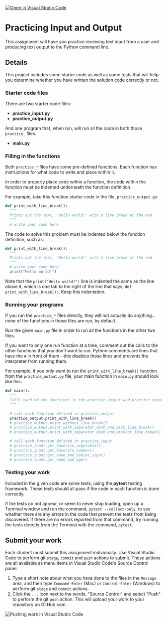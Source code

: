 [![Open in Visual Studio Code](https://classroom.github.com/assets/open-in-vscode-718a45dd9cf7e7f842a935f5ebbe5719a5e09af4491e668f4dbf3b35d5cca122.svg)](https://classroom.github.com/online_ide?assignment_repo_id=15158873&assignment_repo_type=AssignmentRepo)
# Practicing Input and Output

This assignment will have you practice receiving text input from a user and producing text output to the Python command line.

## Details

This project includes some starter code as well as some tests that will help you determine whether you have written the solution code correctly or not.

### Starter code files

There are two starter code files:

- **practice_input.py**
- **practice_output.py**

And one program that, when run, will run all the code in both those `practice_` files.

- **main.py**

### Filling in the functions

Both `practice_*` files have some pre-defined functions. Each function has instructions for what code to write and place within it.

In order to properly place code within a function, the code within the function must be indented underneath the function definition.

For example, take this function starter code in the file, `practice_output.py`:

```python
def print_with_line_break():
  """
  Prints out the text, 'Hello world!' with a line break at the end
  """
  # write your code here
```

The code to solve this problem must be indented below the function definition, such as:

```python
def print_with_line_break():
  """
  Prints out the text, 'Hello world!' with a line break at the end
  """
  # write your code here
  print("Hello world!")
```

Note that the `print("Hello world!")` line is indented the same as the line above it, which is one tab to the right of the line that says, `def print_with_line_break():`. Keep this indentation.

### Running your programs

If you run the `practice_*` files directly, they will not actually do anything... none of the functions in those files are run, by default.

Run the given `main.py` file in order to run all the functions in the other two files.

If you want to only one run function at a time, comment out the calls to the other functions that you don't want to run. Python comments are lines that have the `#` in front of them - this disables those lines and prevents the interpreter from running them.

For example, if you only want to run the `print_with_line_break()` function from the `practice_output.py` file, your main function in `main.py` should look like this:

```python
def main():
  """
  Calls each of the functions in the practice_output and practice_input files
  """

  # call each function defined in practice_output
  practice_output.print_with_line_break()
  # practice_output.print_without_line_break()
  # practice_output.print_with_separator_dash_and_with_line_break()
  # practice_output.print_with_separator_dash_and_without_line_break()

  # call each function defined in practice_input
  # practice_input.get_favorite_vegetable()
  # practice_input.get_favorite_number()
  # practice_input.get_name_and_zodiac_sign()
  # practice_input.get_name_and_age()
```

### Testing your work

Included in the given code are some tests, using the **pytest** testing framework. These tests should all pass if the code in each function is done correctly.

If the tests do not appear, or seem to never stop loading, open up a Terminal window and run the command, `pytest --collect-only`, to see whether there are any errors in the code that prevent the tests from being discovered. If there are no errors reported from that command, try running the tests directly from the Terminal with the command, `pytest`.

## Submit your work

Each student must submit this assignment individually. Use Visual Studio Code to perform git `stage`, `commit` and `push` actions to submit. These actions are all available as menu items in Visual Studio Code's Source Control panel.

1. Type a short note about what you have done to the files in the `Message` area, and then type `Command-Enter` (Mac) or `Control-Enter` (Windows) to perform git `stage` and `commit` actions.
1. Click the `...` icon next to the words, "Source Control" and select "Push" to perform the git `push` action. This will upload your work to your repository on GitHub.com.

![Pushing work in Visual Studio Code](./images/vscode_stage_commit_push.png)
